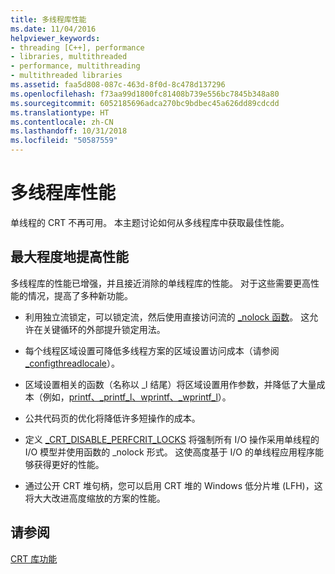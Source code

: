 ```yaml
---
title: 多线程库性能
ms.date: 11/04/2016
helpviewer_keywords:
- threading [C++], performance
- libraries, multithreaded
- performance, multithreading
- multithreaded libraries
ms.assetid: faa5d808-087c-463d-8f0d-8c478d137296
ms.openlocfilehash: f73aa99d1800fc81408b739e556bc7845b348a80
ms.sourcegitcommit: 6052185696adca270bc9bdbec45a626dd89cdcdd
ms.translationtype: HT
ms.contentlocale: zh-CN
ms.lasthandoff: 10/31/2018
ms.locfileid: "50587559"
---
```

# <a name="multithreaded-libraries-performance"></a>多线程库性能

单线程的 CRT 不再可用。 本主题讨论如何从多线程库中获取最佳性能。

## <a name="maximizing-performance"></a>最大程度地提高性能

多线程库的性能已增强，并且接近消除的单线程库的性能。 对于这些需要更高性能的情况，提高了多种新功能。

- 利用独立流锁定，可以锁定流，然后使用直接访问流的 [_nolock 函数](../c-runtime-library/nolock-functions.md)。 这允许在关键循环的外部提升锁定用法。

- 每个线程区域设置可降低多线程方案的区域设置访问成本（请参阅 [_configthreadlocale](../c-runtime-library/reference/configthreadlocale.md)）。

- 区域设置相关的函数（名称以 _l 结尾）将区域设置用作参数，并降低了大量成本（例如，[printf、_printf_l、wprintf、_wprintf_l](../c-runtime-library/reference/printf-printf-l-wprintf-wprintf-l.md)）。

- 公共代码页的优化将降低许多短操作的成本。

- 定义 [_CRT_DISABLE_PERFCRIT_LOCKS](../c-runtime-library/crt-disable-perfcrit-locks.md) 将强制所有 I/O 操作采用单线程的 I/O 模型并使用函数的 _nolock 形式。 这使高度基于 I/O 的单线程应用程序能够获得更好的性能。

- 通过公开 CRT 堆句柄，您可以启用 CRT 堆的 Windows 低分片堆 (LFH)，这将大大改进高度缩放的方案的性能。

## <a name="see-also"></a>请参阅

[CRT 库功能](../c-runtime-library/crt-library-features.md)